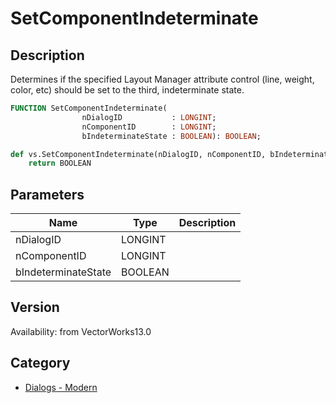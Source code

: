 # SetComponentIndeterminate

## Description
Determines if the specified Layout Manager attribute control (line, weight, color, etc) should be set to the third, indeterminate state.

```pascal
FUNCTION SetComponentIndeterminate(
				nDialogID           : LONGINT;
				nComponentID        : LONGINT;
				bIndeterminateState : BOOLEAN): BOOLEAN;
```

```python
def vs.SetComponentIndeterminate(nDialogID, nComponentID, bIndeterminateState):
    return BOOLEAN
```

## Parameters
|Name|Type|Description|
|---|---|---|
|nDialogID|LONGINT|   |
|nComponentID|LONGINT|   |
|bIndeterminateState|BOOLEAN|   |

## Version
Availability: from VectorWorks13.0

## Category
* [Dialogs - Modern](../Categories/Dialogs%20-%20Modern.md)
